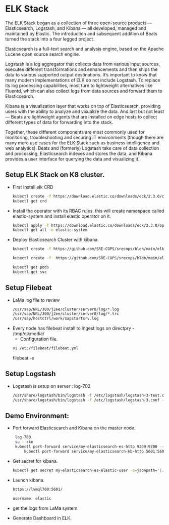 
#  ELK Stack

The ELK Stack began as a collection of three open-source products — Elasticsearch, Logstash, and Kibana — all developed, managed and maintained by Elastic. The introduction and subsequent addition of Beats turned the stack into a four legged project.

Elasticsearch is a full-text search and analysis engine, based on the Apache Lucene open source search engine. 

Logstash is a log aggregator that collects data from various input sources, executes different transformations and enhancements and then ships the data to various supported output destinations. It’s important to know that many modern implementations of ELK do not include Logstash. To replace its log processing capabilities, most turn to lightweight alternatives like Fluentd, which can also collect logs from data sources and forward them to Elasticsearch. 

Kibana is a visualization layer that works on top of Elasticsearch, providing users with the ability to analyze and visualize the data. And last but not least — Beats are lightweight agents that are installed on edge hosts to collect different types of data for forwarding into the stack.

Together, these different components are most commonly used for monitoring, troubleshooting and securing IT environments (though there are many more use cases for the ELK Stack such as business intelligence and web analytics). Beats and (formerly) Logstash take care of data collection and processing, Elasticsearch indexes and stores the data, and Kibana provides a user interface for querying the data and visualizing it.



## Setup ELK Stack on K8 cluster.
* First Install elk CRD
    ```bash
    kubectl create -f https://download.elastic.co/downloads/eck/2.3.0/crds.yaml
    kubectl get crd
    ```
* Install the operator with its RBAC rules. this will create namespace called elastic-system and install elastic operator on it.
    ```bash
    kubectl apply -f https://download.elastic.co/downloads/eck/2.3.0/operator.yaml
    kubectl get all -n elastic-system
    ```

* Deploy Elasticsearch Cluster with kibana.
    ```bash
    kubectl create -f https://github.com/SRE-COPS/srecops/blob/main/elk/es-dploymentva.yaml

    kubectl create -f  https://github.com/SRE-COPS/srecops/blob/main/elk/kibana.yaml

    kubectl get pods
    kubectl get svc
    ```


## Setup Filebeat
* LaMa log file to review
    ```bash
    /usr/sap/NRL/J00/j2ee/cluster/server0/log/*.log
    /usr/sap/NRL/J00/j2ee/cluster/server0/log/*.trc
    /usr/sap/hostctrl/work/sapstartsrv.log

    ```
* Every node has filebeat install to ingest logs on directpry - /tmp/elkmedia/
    * Configuration file.
    ```bash
    vi /etc/filebeat/filebeat.yml
    ```
    filebeat -e
    

## Setup Logstash
* Logstash is setup on server : log-702
    ```bash
    /usr/share/logstash/bin/logstash -f /etc/logstash/logstash-3-test.conf - -->> for screen output
    /usr/share/logstash/bin/logstash -f /etc/logstash/logstash-3.conf --> to redirect to the Elastic
    ```



## Demo Environment:

* Port forward Elasticsearch and Kibana on the master node.
   ```bash
    log-700
    su - rke
    kubectl port-forward service/my-elasticsearch-es-http 9200:9200 --address='0.0.0.0' &
        kubectl port-forward service/my-elasticsearch-kb-http 5601:5601 --address=0.0.0.0 &
    ```
* Get secret for kibana.
    ```bash
    kubectl get secret my-elasticsearch-es-elastic-user -o=jsonpath='{.data.elastic}' | base64 --decode
    ```
* Launch kibana.
    ```bash
    https://lvmql700:5601/

    username: elastic
    ```

* get the logs from LaMa system.
* Generate Dashboard in ELK.









